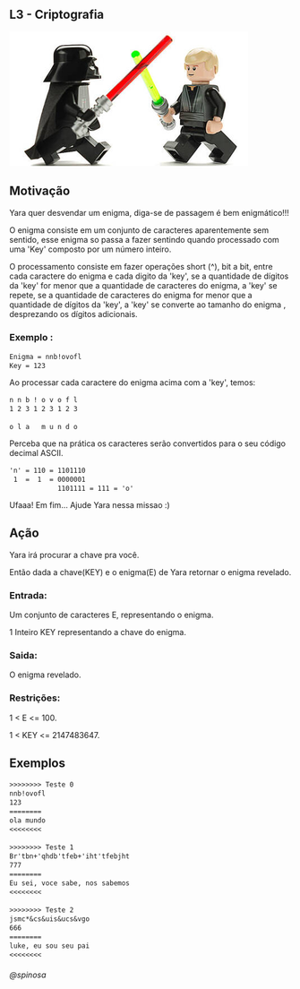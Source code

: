 ## L3 - Criptografia

![](cover.jpg)

## Motivação
Yara quer desvendar um enigma, diga-se de passagem é bem enigmático!!!

O enigma consiste em um conjunto de caracteres aparentemente sem sentido, esse enigma so passa a 
fazer sentindo quando processado com uma 'Key' composto por um número inteiro.


O processamento consiste em fazer operações short (^), bit a bit, entre cada caractere do 
enigma e cada digito da 'key', se a quantidade de dígitos da 'key' for menor que a quantidade 
de caracteres do enigma, a 'key' se repete, se a quantidade de caracteres do enigma for menor 
que a quantidade de dígitos da 'key', a 'key' se converte ao tamanho do enigma , desprezando os 
dígitos adicionais. 


### Exemplo :
```
Enigma = nnb!ovofl
Key = 123
```
Ao processar cada caractere do enigma acima com a 'key', temos:
```
n n b ! o v o f l
1 2 3 1 2 3 1 2 3

o l a   m u n d o
```
Perceba que na prática os caracteres serão convertidos para o seu código decimal ASCII.
```
'n' = 110 = 1101110
 1  =  1  = 0000001
            1101111 = 111 = 'o'
```
Ufaaa! Em fim... Ajude Yara nessa missao :)
## Ação

Yara irá procurar a chave pra você. 

Então dada a chave(KEY) e o enigma(E) de Yara retornar o enigma revelado.  

### Entrada:

Um conjunto de caracteres E, representando o enigma. 

1 Inteiro KEY representando a chave do enigma.
 
### Saida:

O enigma revelado.

### Restrições:

1 < E <= 100.

1 < KEY <= 2147483647.
## Exemplos
```
>>>>>>>> Teste 0
nnb!ovofl
123
========
ola mundo
<<<<<<<<

>>>>>>>> Teste 1
Br'tbn+'qhdb'tfeb+'iht'tfebjht
777
========
Eu sei, voce sabe, nos sabemos
<<<<<<<<

>>>>>>>> Teste 2
jsmc*&cs&uis&ucs&vgo
666
========
luke, eu sou seu pai
<<<<<<<<
```
###### @spinosa